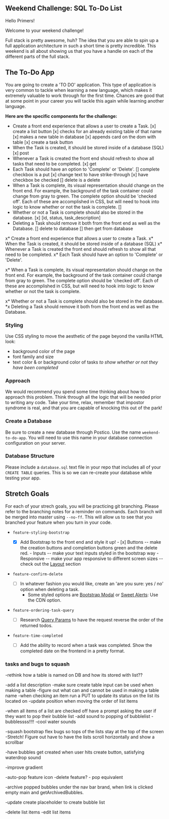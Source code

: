 
## Weekend Challenge: SQL To-Do List

Hello Primers! 

Welcome to your weekend challenge!

Full stack is pretty awesome, huh? The idea that you are able to spin up a full application architecture in such a short time is pretty incredible. This weekend is all about showing us that you have a handle on each of the different parts of the full stack. 

## The To-Do App

You are going to create a 'TO DO' application. This type of application is very common to tackle when learning a new language, which makes it extremely valuable to work through for the first time. Chances are good that at some point in your career you will tackle this again while learning another language.

**Here are the specific components for the challenge:**

* Create a front end experience that allows a user to create a Task.
[x] create a list button
    [x] checks for an already existing table of that name
      [x] makes a new table in database
      [x] appends card on the dom with table
  [x] create a task button
* When the Task is created, it should be stored inside of a database (SQL)
  [x] post
* Whenever a Task is created the front end should refresh to show all tasks that need to be completed.
  [x] get
* Each Task should have an option to 'Complete' or 'Delete'.
  [] complete checkbox is a put
    [x] change text to have strike-through
    [x] have checkbox be checked
  [] delete is a delete
* When a Task is complete, its visual representation should change on the front end. For example, the background of the task container could change from gray to green. The complete option should be  'checked off'. Each of these are accomplished in CSS, but will need to hook into logic to know whether or not the task is complete.
  [] 
* Whether or not a Task is complete should also be stored in the database.
[x] [id, status, task_description]
* Deleting a Task should remove it both from the front end as well as the Database.
[] delete to database
  [] then get from database



x* Create a front end experience that allows a user to create a Task.
x* When the Task is created, it should be stored inside of a database (SQL)
x* Whenever a Task is created the front end should refresh to show all that need to be completed.
x* Each Task should have an option to 'Complete' or 'Delete'.

x* When a Task is complete, its visual representation should change on the front end. For example, the background of the task container could change from gray to green. The complete option should be  'checked off'. Each of these are accomplished in CSS, but will need to hook into logic to know whether or not the task is complete.

x* Whether or not a Task is complete should also be stored in the database.
*x Deleting a Task should remove it both from the front end as well as the Database.


### Styling

Use CSS styling to move the aesthetic of the page beyond the vanilla HTML look:
  - background color of the page
  - font family and size
  - text color & or background color of tasks *to show whether or not they have been completed*

### Approach

We would recommend you spend some time thinking about how to approach this problem. Think through all the logic that will be needed prior to writing any code. Take your time, relax, remember that impostor syndrome is real, and that you are capable of knocking this out of the park!

### Create a Database

Be sure to create a new database through Postico. Use the name `weekend-to-do-app`. You will need to use this name in your database connection configuration on your server.

### Database Structure

Please include a `database.sql` text file in your repo that includes all of your `CREATE TABLE` queries. This is so we can re-create your database while testing your app.

## Stretch Goals

For each of your strech goals, you will be practicing git branching. Please refer to the branching notes for a reminder on commands. Each branch will be merged into master using `--no-ff`. This will allow us to see that you branched your feature when you turn in your code.

- `feature-styling-bootstrap` 

    - [x]  Add Bootstrap to the front end and style it up!
      - [x] Buttons -- make the creation buttons and completion buttons green and the delete red.
      -  Inputs -- make your text inputs styled in the bootstrap way
      -  Responsive -- make your app responsive to different screen sizes -- check out the [Layout](https://getbootstrap.com/docs/4.1/layout/overview/) section

- `feature-confirm-delete`

    - [ ]  In whatever fashion you would like, create an 'are you sure: yes / no' option when deleting a task.
        - Some styled options are [Bootstrap Modal](https://getbootstrap.com/docs/4.0/components/modal/) or [Sweet Alerts](https://sweetalert.js.org/guides/): Use the CDN option.

- `feature-ordering-task-query` 

    - [ ]  Research [Query Params](https://expressjs.com/en/api.html#req.query) to have the request reverse the order of the returned todos. 
    
- `feature-time-completed` 

    - [ ]  Add the ability to record when a task was completed. Show the completed date on the frontend in a pretty format.


### tasks and bugs to squash

-rethink how a table is named on DB
and how its stored with list??

-add a list description
  -make sure create table input can be used when making a table
    -figure out what can and cannot be used in making a table name
-when checking an item run a PUT to update its status on the list its located on
-update position when moving the order of list items

-when all items of a list are checked off have a prompt asking the user if they want to pop their bubble list
  -add sound to popping of bubblelist
  -bubblessss!!!!
    -cool water sounds

-squash bootstrap flex bugs so tops of the lists stay at the top of the screen
  -Stretch! Figure out have to have the lists scroll horizontally and show a scrollbar

-have bubbles get created when user hits create button, satisfying waterdrop sound

-improve gradient

-auto-pop feature icon
  -delete feature? - pop equivalent

-archive popped bubbles under the nav bar brand, when link is clicked empty main and getArchivedBubbles.

-update create placeholder to create bubble list

-delete list items
-edit list items


